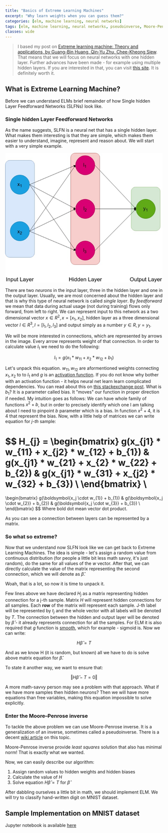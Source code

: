 ```yaml
---
title: "Basics of Extreme Learning Machines"
excerpt: "Why learn weights when you can guess them?"
categories: [elm, machine learning, neural networks]
tags: [elm, machine learning, neural networks, pseudoinverse, Moore-Penrose inverse]
classes: wide
---
```


> I based my post on [Extreme learning machine: Theory and applications, by Guang-Bin Huang, Qin-Yu Zhu, Chee-Kheong Siew](http://axon.cs.byu.edu/~martinez/classes/678/Presentations/Yao.pdf). That means that we will focus on neural networks with one hidden layer. Further advances have been made - for example using multiple hidden layers. If you are interested in that, you can visit [this site](http://www.ntu.edu.sg/home/egbhuang/). It is definitely worth it. 

## What is Extreme Learning Machine?

Before we can understand ELMs brief remainder of how Single hidden Layer Feedforward Networks (SLFNs) look like.

### Single hidden Layer Feedforward Networks

As the name suggests, SLFN is a neural net that has a single hidden layer. What makes them interesting is that they are simple, which makes them easier to understand, imagine, represent and reason about. We will start with a very simple example.

![Single layer Feedforward Network](/assets/img/slfn.jpg "SLFN")

There are two _neurons_ in the input layer, three in the hidden layer and one in the output layer. Usually, we are most concerned about the hidden layer and that is why this type of neural network is called _single layer_. By _feedforward_ we mean that data during actual usage (not during training) flows only forward, from left to right. We can represent input to this network as a two dimensional vector $x \in R^{2}, x = [x_{1}, x_{2}]$, hidden layer as a three dimensional vector $l \in R^{3}, l = [l_{1}, l_{2}, l_{3}]$ and output simply as a number $y \in R, y = y_{1}$.

We will be more interested in connections, which are represented by arrows in the image. Every arrow represents weight of that connection. In order to calculate value $l_{1}$ we need to do the following:

$$l_{1} = g(x_{1} * w_{11} + x_{2} * w_{12} + b_{1})$$

Let's unpack this equation. $w_{11}, w_{12}$ are aformentioned weights connecting $x_{1}, x_{2}$ to to $l_1$ and $g$ is an [activation function](https://en.wikipedia.org/wiki/Activation_function). If you do not know why bother with an activation function - it helps neural net learn learn complicated dependencies. You can read about this on [this stackexchange post](https://ai.stackexchange.com/questions/5493/what-is-the-purpose-of-an-activation-function-in-neural-networks). What is $b_{1}$? It is a parameter called bias. It "moves" our function in proper direction if needed. My intuition goes as follows: We can have whole family of functions $x^{2} + b$, but in order to precisely identify which one I am talking about I need to pinpoint $b$ parameter which is a bias. In function $x^{2} + 4$, it is 4 that represent the bias. Now, with a little help of matrices we can write equation for _j-th_ sample:

$$
H_{j} = 
\begin{bmatrix}
g(x_{j1} * w_{11} + x_{j2} * w_{12} + b_{1}) & g(x_{j1} * w_{21} + x_{2} * w_{22} + b_{2}) & g(x_{j1} * w_{31} + x_{j2} * w_{32} + b_{3}) \\
\end{bmatrix} \\
= 
\begin{bmatrix}
g(\boldsymbol{x_j \cdot w_{1}} + b_{1}) & g(\boldsymbol{x_j \cdot w_{2}} + b_{2}) & g(\boldsymbol{x_j \cdot w_{3}} + b_{3}) \\
\end{bmatrix}
$$
Where bold dot mean vector dot product.

As you can see a connection between layers can be represented by a matrix.

### So what so extreme?

Now that we understand now SLFN look like we can get back to Extreme Learning Machines. The idea is simple - let's assign a random value from continuous distribution (for people a little bit less math savvy, it's just random), do the same for all values of the $w$ vector. After that, we can directly calculate the value of the matrix representing the second connection, which we will denote as $\hat{\beta}$.

Woah, that is a lot, so now it is time to unpack it.

Few lines above we have declared $H_j$ as a matrix representing hidden connection for a j-th sample. Matrix $H$ will represent hidden connections for all samples. Each **row** of the matrix will represent each sample. J-th label will be represented by $t_{j}$ and the whole vector with all labels will be denoted by $T$. The connection between the hidden and output layer will be denoted by $\hat{\beta}$ - it already represents connection for all the samples. For ELM it is also required that $g$ function is [smooth](https://en.wikipedia.org/wiki/Smoothness), which for example - sigmoid is. Now we can write:

$$H\hat{\beta} = T$$

And as we know H (it is random, but known) all we have to do is solve above matrix equation for $\hat{\beta}$.

To state it another way, we want to ensure that:

$$\Vert H\hat{\beta} - T = 0\Vert$$

A more math-savvy person may see a problem with that approach. What if we have more samples then hidden neurons? Then we will have more equations than free variables, making this equation impossible to solve explicitly.

### Enter the Moore–Penrose inverse

To tackle the above problem we can use Moore-Penrose inverse. It is a generalization of an inverse, sometimes called a pseudoinverse. There is a decent [wiki article](https://en.wikipedia.org/wiki/Moore%E2%80%93Penrose_inverse) on this topic.

Moore-Penrose inverse provide _least squares_ solution that also has minimal norm! That is exactly what we wanted. 

Now, we can easily describe our algorithm:

1. Assign random values to hidden weights and hidden biases
2. Calculate the value of $H$
3. Solve equation $H\hat{\beta} = T$ for $\hat{\beta}$

After dabbling ourselves a little bit in math, we should implement ELM. We will try to classify hand-written digit on MNIST dataset.

## Sample Implementation on MNIST dataset

Jupyter notebook is available [here](https://github.com/navaro1/navaro1.github.io/blob/master/_resources/Extreme%20Learning%20Machine.ipynb)
